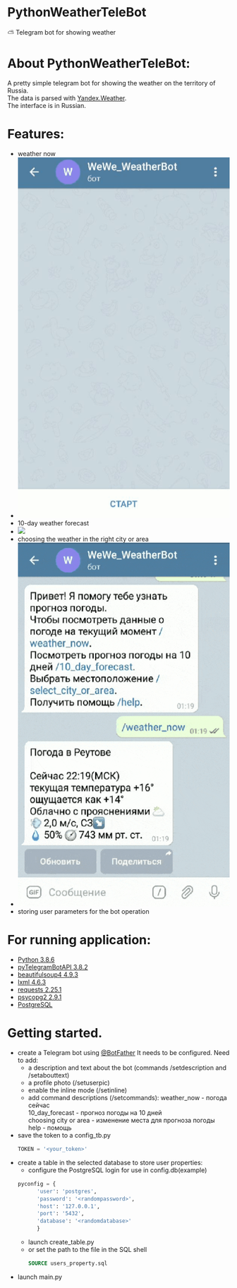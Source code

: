 # PythonWeatherTeleBot
:partly_sunny:  Telegram bot for showing weather
# About PythonWeatherTeleBot:
A pretty simple telegram bot for showing the weather on the territory of Russia.<br>
The data is parsed with [Yandex.Weather](https://yandex.ru/pogoda/).<br>
The interface is in Russian.
# Features:
 - weather now
 - ![](docs/weather_now.gif) 
 - 10-day weather forecast
 - ![](docs/10_day_forecast.gif)
 - choosing the weather in the right city or area
 - ![](docs/select_city_or_area.gif)
 - storing user parameters for the bot operation
# For running application:
 * [Python 3.8.6](https://www.python.org/downloads/release/python-386/)
 * [pyTelegramBotAPI 3.8.2](https://pypi.org/project/pyTelegramBotAPI/)
 * [beautifulsoup4 4.9.3](https://pypi.org/project/beautifulsoup4/)
 * [lxml 4.6.3](https://pypi.org/project/lxml/)
 * [requests 2.25.1](https://pypi.org/project/requests/2.25.1/)
 * [psycopg2 2.9.1](https://pypi.org/project/psycopg2/)
 * [PostgreSQL](https://www.postgresql.org/download/)
# Getting started.
 - create a Telegram bot using [@BotFather](https://telegram.me/BotFather)
    It needs to be configured. Need to add:
      - a description and text about the bot (commands /setdescription and /setabouttext)
      - a profile photo (/setuserpic)
      - enable the inline mode (/setinline)
      - add command descriptions (/setcommands):
        weather_now - погода сейчас<br>
        10_day_forecast - прогноз погоды на 10 дней<br>
        choosing city or area - изменение места для прогноза погоды<br>
        help - помощь<br>
  - save the token to a config_tb.py
      ```python
      TOKEN = '<your_token>'
      ```
 - create a table in the selected database to store user properties:
    - configure the PostgreSQL login for use in config.db(example)
     ```python
     pyconfig = {
           'user': 'postgres', 
           'password': '<randompassword>',
           'host': '127.0.0.1',
           'port': '5432',
           'database': '<randomdatabase>'
           }
    ```
   - launch create_table.py
   - or set the path to the file in the SQL shell
     ```SQL shell
     SOURCE users_property.sql
     ```
  - launch main.py

